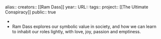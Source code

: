 alias::
creators:: [[Ram Dass]] 
year::
URL::
tags:: 
project:: [[The Ultimate Conspiracy]] 
public:: true

-
- Ram Dass explores our symbolic value in society, and how we can learn to inhabit our roles lightly, with love, joy, passion and emptiness.
